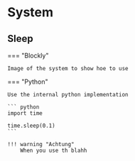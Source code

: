 # System

## Sleep


=== "Blockly"

    Image of the system to show hoe to use

=== "Python"

    Use the internal python implementation

    ``` python
    import time

    time.sleep(0.1)
    ```

    !!! warning "Achtung"
        When you use th blahh
